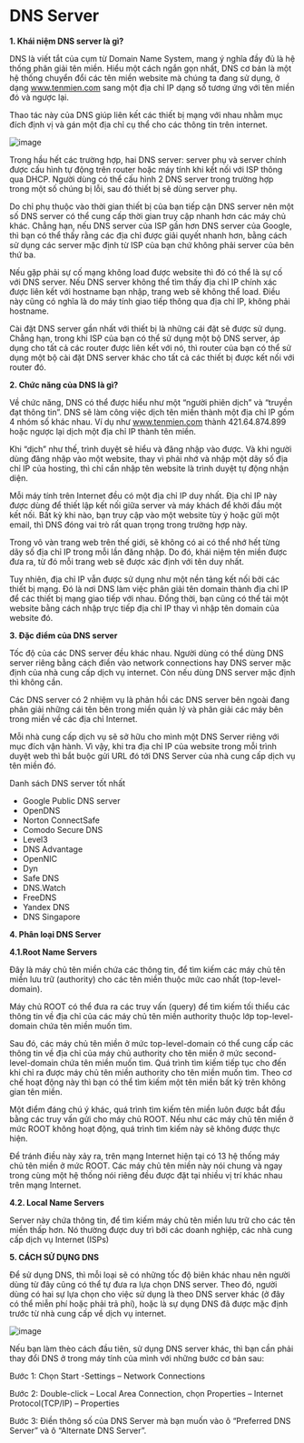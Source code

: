 # DNS Server

**1. Khái niệm DNS server là gì?**

DNS là viết tắt của cụm từ Domain Name System, mang ý nghĩa đầy đủ là hệ thống phân giải tên miền. Hiểu một cách ngắn gọn nhất, DNS cơ bản là một hệ thống chuyển đổi các tên miền website mà chúng ta đang sử dụng, ở dạng www.tenmien.com sang một địa chỉ IP dạng số tương ứng với tên miền đó và ngược lại.

Thao tác này của DNS giúp liên kết các thiết bị mạng với nhau nhằm mục đích định vị và gán một địa chỉ cụ thể cho các thông tin trên internet.

![image](https://user-images.githubusercontent.com/48250210/158001228-81521854-8537-42c1-8e6a-9146d7abf20a.png)

Trong hầu hết các trường hợp, hai DNS server: server phụ và server chính được cấu hình tự động trên router hoặc máy tính khi kết nối với ISP thông qua DHCP. Người dùng có thể cấu hình 2 DNS server trong trường hợp trong một số chúng bị lỗi, sau đó thiết bị sẽ dùng server phụ.

Do chỉ phụ thuộc vào thời gian thiết bị của bạn tiếp cận DNS server nên một số DNS server có thể cung cấp thời gian truy cập nhanh hơn các máy chủ khác. Chẳng hạn, nếu DNS server của ISP gần hơn DNS server của Google, thì bạn có thể thấy rằng các địa chỉ được giải quyết nhanh hơn, bằng cách sử dụng các server mặc định từ ISP của bạn chứ không phải server của bên thứ ba.

Nếu gặp phải sự cố mạng không load được website thì đó có thể là sự cố với DNS server. Nếu DNS server không thể tìm thấy địa chỉ IP chính xác được liên kết với hostname bạn nhập, trang web sẽ không thể load. Điều này cũng có nghĩa là do máy tính giao tiếp thông qua địa chỉ IP, không phải hostname.

Cài đặt DNS server gần nhất với thiết bị là những cái đặt sẽ được sử dụng. Chẳng hạn, trong khi ISP của bạn có thể sử dụng một bộ DNS server, áp dụng cho tất cả các router được liên kết với nó, thì router của bạn có thể sử dụng một bộ cài đặt DNS server khác cho tất cả các thiết bị được kết nối với router đó.

**2. Chức năng của DNS là gì?**

Về chức năng, DNS có thể được hiểu như một “người phiên dịch” và “truyền đạt thông tin”. DNS sẽ làm công việc dịch tên miền thành một địa chỉ IP gồm 4 nhóm số khác nhau. Ví dụ như www.tenmien.com thành 421.64.874.899 hoặc ngược lại dịch một địa chỉ IP thành tên miền.

Khi “dịch” như thế, trình duyệt sẽ hiểu và đăng nhập vào được. Và khi người dùng đăng nhập vào một website, thay vì phải nhớ và nhập một dãy số địa chỉ IP của hosting, thì chỉ cần nhập tên website là trình duyệt tự động nhận diện.

Mỗi máy tính trên Internet đều có một địa chỉ IP duy nhất. Địa chỉ IP này được dùng để thiết lập kết nối giữa server và máy khách để khởi đầu một kết nối. Bất kỳ khi nào, bạn truy cập vào một website tùy ý hoặc gửi một email, thì DNS đóng vai trò rất quan trọng trong trường hợp này.

Trong vô vàn trang web trên thế giới, sẽ không có ai có thể nhớ hết từng dãy số địa chỉ IP trong mỗi lần đăng nhập. Do đó, khái niệm tên miền được đưa ra, từ đó mỗi trang web sẽ được xác định với tên duy nhất.

Tuy nhiên, địa chỉ IP vẫn được sử dụng như một nền tảng kết nối bởi các thiết bị mạng. Đó là nơi DNS làm việc phân giải tên domain thành địa chỉ IP để các thiết bị mạng giao tiếp với nhau. Đồng thời, bạn cũng có thể tải một website bằng cách nhập trực tiếp địa chỉ IP thay vì nhập tên domain của website đó.

**3. Đặc điểm của DNS server**

Tốc độ của các DNS server đều khác nhau. Người dùng có thể dùng DNS server riêng bằng cách điền vào network connections hay DNS server mặc định của nhà cung cấp dịch vụ internet. Còn nếu dùng DNS server mặc định thì không cần.

Các DNS server có 2 nhiệm vụ là phản hồi các DNS server bên ngoài đang phân giải những cái tên bên trong miền quản lý và phân giải các máy bên trong miền về các địa chỉ Internet.


Mỗi nhà cung cấp dịch vụ sẽ sở hữu cho mình một DNS Server riêng với mục đích vận hành. Vì vậy, khi tra địa chỉ IP của website trong mỗi trình duyệt web thì bắt buộc gửi URL đó tới DNS Server của nhà cung cấp dịch vụ tên miền đó.

Danh sách DNS server tốt nhất

* Google Public DNS server
* OpenDNS
* Norton ConnectSafe
* Comodo Secure DNS
* Level3
* DNS Advantage
* OpenNIC
* Dyn
* Safe DNS
* DNS.Watch
* FreeDNS
* Yandex DNS
* DNS Singapore

**4. Phân loại DNS Server**

**4.1.Root Name Servers**

Đây là máy chủ tên miền chứa các thông tin, để tìm kiếm các máy chủ tên miền lưu trữ (authority) cho các tên miền thuộc mức cao nhất (top-level-domain).

Máy chủ ROOT có thể đưa ra các truy vấn (query) để tìm kiếm tối thiểu các thông tin về địa chỉ của các máy chủ tên miền authority thuộc lớp top-level-domain chứa tên miền muốn tìm.

Sau đó, các máy chủ tên miền ở mức top-level-domain có thể cung cấp các thông tin về địa chỉ của máy chủ authority cho tên miền ở mức second-level-domain chứa tên miền muốn tìm. Quá trình tìm kiếm tiếp tục cho đến khi chỉ ra được máy chủ tên miền authority cho tên miền muốn tìm. Theo cơ chế hoạt động này thì bạn có thể tìm kiếm một tên miền bất kỳ trên không gian tên miền.

Một điểm đáng chú ý khác, quá trình tìm kiếm tên miền luôn được bắt đầu bằng các truy vấn gửi cho máy chủ ROOT. Nếu như các máy chủ tên miền ở mức ROOT không hoạt động, quá trình tìm kiếm này sẽ không được thực hiện.

Để tránh điều này xảy ra, trên mạng Internet hiện tại có 13 hệ thống máy chủ tên miền ở mức ROOT. Các máy chủ tên miền này nói chung và ngay trong cùng một hệ thống nói riêng đều được đặt tại nhiều vị trí khác nhau trên mạng Internet.

**4.2. Local Name Servers**

Server này chứa thông tin, để tìm kiếm máy chủ tên miền lưu trữ cho các tên miền thấp hơn. Nó thường được duy trì bởi các doanh nghiệp, các nhà cung cấp dịch vụ Internet (ISPs)

**5. CÁCH SỬ DỤNG DNS**

Để sử dụng DNS, thì mỗi loại sẽ có những tốc độ biên khác nhau nên người dùng từ đây cũng có thể tự đưa ra lựa chọn DNS server. Theo đó, người dùng có hai sự lựa chọn cho việc sử dụng là theo DNS server khác (ở đây có thể miễn phí hoặc phải trả phí), hoặc là sự dụng DNS đã được mặc định trước từ nhà cung cấp về dịch vụ internet.

![image](https://user-images.githubusercontent.com/48250210/158002046-f73a69dd-9081-4ae3-95e9-43ab3234fbbd.png)

Nếu bạn làm thèo cách đầu tiên, sử dụng DNS server khác, thì bạn cần phải thay đổi DNS ở trong máy tính của mình với những bước cơ bản sau:

Bước 1: Chọn Start -Settings – Network Connections

Bước 2: Double-click – Local Area Connection, chọn Properties – Internet Protocol(TCP/IP) – Properties

Bước 3: Điền thông số của DNS Server mà bạn muốn vào ô “Preferred DNS Server” và ô  “Alternate DNS Server”.
